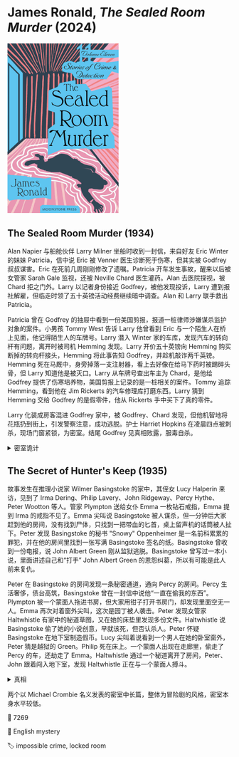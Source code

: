# James Ronald, <i>The Sealed Room Murder</i> (2024)

<img src=images/2024_cover.jpg width=250/>

## The Sealed Room Murder (1934)

Alan Napier 与船舱伙伴 Larry Milner 坐船时收到一封信，来自好友 Eric Winter 的妹妹 Patricia，信中说 Eric 被 Venner 医生诊断死于伤寒，但其实被 Godfrey 叔叔谋害。Eric 在死前几周刚刚修改了遗嘱。Patricia 开车发生事故，醒来以后被女管家 Sarah Gale 监视，还被 Neville Chard 医生灌药。Alan 去医院探视，被 Chard 拒之门外。Larry 以记者身份接近 Godfrey，被他发现投诉，Larry 遭到报社解雇，但临走时领了五十英镑活动经费继续暗中调查。Alan 和 Larry 联手救出 Patricia。

Patricia 曾在 Godfrey 的抽屉中看到一份美国剪报，报道一桩律师涉嫌谋杀监护对象的案件。小男孩 Tommy West 告诉 Larry 他曾看到 Eric 与一个陌生人在桥上见面，他记得陌生人的车牌号。Larry 潜入 Winter 家的车库，发现汽车的转向杆有问题，离开时被司机 Hemming 发现。Larry 开价五十英镑向 Hemming 购买断掉的转向杆接头，Hemming 将此事告知 Godfrey，并趁机敲诈两千英镑。Hemming 死在马厩中，身旁掉落一支注射器，看上去好像在给马下药时被踢碎头骨，但 Larry 知道他是被灭口。Larry 从车牌号查出车主为 Chard，是他给 Godfrey 提供了伤寒培养物，美国剪报上记录的是一桩相关的案件。Tommy 追踪 Hemming，看到他在 Jim Rickerts 的汽车修理库打磨东西。Larry 猜到 Hemming 交给 Godfrey 的是假零件，他从 Rickerts 手中买下了真的零件。

Larry 化装成房客混进 Godfrey 家中，被 Godfrey、Chard 发现，但他机智地将花瓶扔到街上，引发警察注意，成功逃脱。护士 Harriet Hopkins 在凌晨四点被刺杀，现场门窗紧锁，为密室。结尾 Godfrey 见真相败露，服毒自杀。

<details><summary>密室诡计</summary>
Godfrey 和 Chard 合力刺杀 Harriet，从窗户爬到下面的平顶上，从外面取下玻璃，关上空窗框，扣上防盗锁栓，再把玻璃放回原位，用新油灰粘好。一小时后，Chard 在窗外的油灰上刷上快干油漆。
</details>

## The Secret of Hunter's Keep (1935)

故事发生在推理小说家 Wilmer Basingstoke 的家中，其侄女 Lucy Halperin 来访，见到了 Irma Dering、Philip Lavery、John Ridgeway、Percy Hythe、Peter Wootton 等人。管家 Plympton 送给女仆 Emma 一枚钻石戒指，Emma 提到 Irma 的戒指不见了。Emma 尖叫说 Basingstoke 被人谋杀，但一分钟后大家赶到他的房间，没有找到尸体，只找到一把带血的匕首，桌上留声机的话筒被人扯下。Peter 发现 Basingstoke 的秘书 "Snowy" Oppenheimer 是一名前科累累的罪犯，并在他的房间里找到一张写满 Basingstoke 签名的纸。Basingstoke 曾收到一份电报，说 John Albert Green 刚从监狱逃脱。Basingstoke 曾写过一本小说，里面讲述自己和“打手” John Albert Green 的恩怨纠葛，所以有可能是此人前来复仇。

Peter 在 Basingstoke 的房间发现一条秘密通道，通向 Percy 的房间。Percy 生活奢侈，债台高筑，Basingstoke 曾在一封信中说他“一直在偷我的东西”。Plympton 被一个蒙面人拖进书房，但大家用钳子打开书房门，却发现里面空无一人。Emma 再次对着窗外尖叫，这次是园丁被人袭击。Peter 发现女管家 Haltwhistle 有家中的秘道草图，又在她的床垫里发现多份文件。Haltwhistle 说 Basingstoke 偷了她的小说创意，早就该死，但否认杀人。Peter 怀疑 Basingstoke 在地下室制造假币。Lucy 尖叫着说看到一个男人在她的卧室窗外，Peter 猜是越狱的 Green。Philip 死在床上。一个蒙面人出现在走廊里，偷走了 Percy 的车，还劫走了 Emma。Haltwhistle 通过一个秘道离开了房间，Peter、John 跟着闯入地下室，发现 Haltwhistle 正在与一个蒙面人搏斗。

<details><summary>真相</summary>
地下室的蒙面人是 Basingstoke，他为了新书的素材制造闹剧，“绑架”了 Plympton，并让他装扮成蒙面人制造惊悚。Plympton 偷了家中的财物，带着 Emma 逃跑时被警察逮捕。Philip 没有死，只是喝醉酒睡倒，胸前污渍是红酒。Lucy 卧室窗外的男人是“打手”Green，被 John 制服。Haltwhistle 最近刚从精神病院逃脱。
</details>

两个以 Michael Crombie 名义发表的密室中长篇，整体为冒险剧的风格，密室本身水平较低。

:link: 7269

:file_folder: English mystery

:label: impossible crime, locked room
